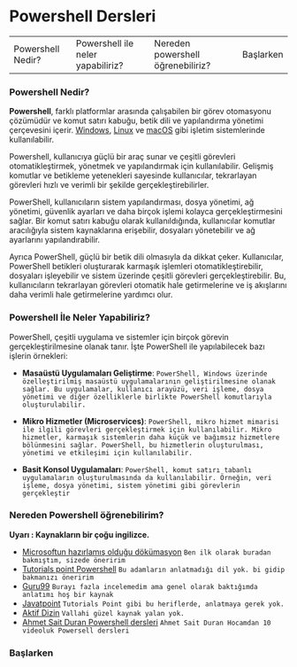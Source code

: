 # Powershell Dersleri
<table>
  <tr>
    <td>Powershell Nedir?</td>
    <td>Powershell ile neler yapabiliriz?</td>
    <td>Nereden powershell öğrenebiliriz?</td>
    <td>Başlarken</td>
  </tr>
</table>

### Powershell Nedir?

**Powershell**, farklı platformlar arasında çalışabilen bir görev otomasyonu çözümüdür ve komut satırı kabuğu, betik dili ve yapılandırma yönetimi çerçevesini içerir. <a href="https://en.wikipedia.org/wiki/Microsoft_Windows">Windows</a>, <a href="https://en.wikipedia.org/wiki/Linux">Linux</a> ve <a href="https://en.wikipedia.org/wiki/MacOS">macOS</a> gibi işletim sistemlerinde kullanılabilir.

Powershell, kullanıcıya güçlü bir araç sunar ve çeşitli görevleri otomatikleştirmek, yönetmek ve yapılandırmak için kullanılabilir. Gelişmiş komutlar ve betikleme yetenekleri sayesinde kullanıcılar, tekrarlayan görevleri hızlı ve verimli bir şekilde gerçekleştirebilirler.

PowerShell, kullanıcıların sistem yapılandırması, dosya yönetimi, ağ yönetimi, güvenlik ayarları ve daha birçok işlemi kolayca gerçekleştirmesini sağlar. Bir komut satırı kabuğu olarak kullanıldığında, kullanıcılar komutlar aracılığıyla sistem kaynaklarına erişebilir, dosyaları yönetebilir ve ağ ayarlarını yapılandırabilir.

Ayrıca PowerShell, güçlü bir betik dili olmasıyla da dikkat çeker. Kullanıcılar, PowerShell betikleri oluşturarak karmaşık işlemleri otomatikleştirebilir, dosyaları işleyebilir ve sistem üzerinde çeşitli görevleri gerçekleştirebilir. Bu, kullanıcıların tekrarlayan görevleri otomatik hale getirmelerine ve iş akışlarını daha verimli hale getirmelerine yardımcı olur.

### Powershell İle Neler Yapabiliriz?
PowerShell, çeşitli uygulama ve sistemler için birçok görevin gerçekleştirilmesine olanak tanır. İşte PowerShell ile yapılabilecek bazı işlerin örnekleri:

- **Masaüstü Uygulamaları Geliştirme**: `PowerShell, Windows üzerinde özelleştirilmiş masaüstü uygulamalarının geliştirilmesine olanak sağlar. Bu uygulamalar, kullanıcı arayüzü, veri işleme, dosya yönetimi ve diğer özelliklerle birlikte PowerShell komutlarıyla oluşturulabilir.`

- **Mikro Hizmetler (Microservices)**: `PowerShell, mikro hizmet mimarisi ile ilgili görevleri gerçekleştirmek için kullanılabilir. Mikro hizmetler, karmaşık sistemlerin daha küçük ve bağımsız hizmetlere bölünmesini sağlar. PowerShell, bu hizmetlerin oluşturulması, yönetimi ve etkileşimi için kullanılabilir.`

- **Basit Konsol Uygulamaları**: `PowerShell, komut satırı tabanlı uygulamaların oluşturulmasında da kullanılabilir. Örneğin, veri işleme, dosya yönetimi, sistem yönetimi gibi görevlerin gerçekleştir`

### Nereden Powershell öğrenebilirim?
**Uyarı : Kaynakların bir çoğu ingilizce.**

- <a href="https://learn.microsoft.com/en-us/powershell/scripting/samples/sample-scripts-for-administration?view=powershell-7.3">Microsoftun hazırlamış olduğu dökümasyon</a> `Ben ilk olarak buradan bakmıştım, sizede öneririm`
- <a href="tutorialspoint.com/powershell/index.htm">Tutorials point Powershell</a> `Bu adamların anlatmadığı dil yok. bi gidip bakmanızı öneririm`
- <a href="guru99.com/powershell-tutorial.html">Guru99</a> `Burayı fazla incelemedim ama genel olarak baktığımda anlatımı hoş bir kaynak`
- <a href="javatpoint.com/powershell">Javatpoint</a> `Tutorials Point gibi bu heriflerde, anlatmaya gerek yok.`
- <a href="https://aktifdizin.com/dersler/powershell/">Aktif Dizin</a> `Vallahi güzel kaynak yalan yok.`
- <a href="youtube.com/watch?v=qU4dNDo05Ow&list=PLSftSvi1bqa7j0-r5HDLhWhHxzu0l2sY9">Ahmet Sait Duran Powershell dersleri</a> `Ahmet Sait Duran Hocamdan 10 videoluk Powersell dersleri`

### Başlarken
